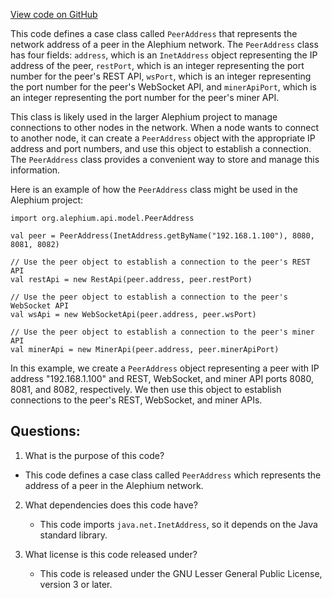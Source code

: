[View code on GitHub](https://github.com/alephium/alephium/api/src/main/scala/org/alephium/api/model/PeerAddress.scala)

This code defines a case class called `PeerAddress` that represents the network address of a peer in the Alephium network. The `PeerAddress` class has four fields: `address`, which is an `InetAddress` object representing the IP address of the peer, `restPort`, which is an integer representing the port number for the peer's REST API, `wsPort`, which is an integer representing the port number for the peer's WebSocket API, and `minerApiPort`, which is an integer representing the port number for the peer's miner API.

This class is likely used in the larger Alephium project to manage connections to other nodes in the network. When a node wants to connect to another node, it can create a `PeerAddress` object with the appropriate IP address and port numbers, and use this object to establish a connection. The `PeerAddress` class provides a convenient way to store and manage this information.

Here is an example of how the `PeerAddress` class might be used in the Alephium project:

```
import org.alephium.api.model.PeerAddress

val peer = PeerAddress(InetAddress.getByName("192.168.1.100"), 8080, 8081, 8082)

// Use the peer object to establish a connection to the peer's REST API
val restApi = new RestApi(peer.address, peer.restPort)

// Use the peer object to establish a connection to the peer's WebSocket API
val wsApi = new WebSocketApi(peer.address, peer.wsPort)

// Use the peer object to establish a connection to the peer's miner API
val minerApi = new MinerApi(peer.address, peer.minerApiPort)
```

In this example, we create a `PeerAddress` object representing a peer with IP address "192.168.1.100" and REST, WebSocket, and miner API ports 8080, 8081, and 8082, respectively. We then use this object to establish connections to the peer's REST, WebSocket, and miner APIs.
## Questions: 
 1. What is the purpose of this code?
   - This code defines a case class called `PeerAddress` which represents the address of a peer in the Alephium network.

2. What dependencies does this code have?
   - This code imports `java.net.InetAddress`, so it depends on the Java standard library.

3. What license is this code released under?
   - This code is released under the GNU Lesser General Public License, version 3 or later.